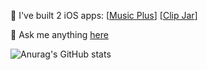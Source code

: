 🤳 I've built 2 iOS apps: [[Music Plus](https://apps.apple.com/app/musicplus/id1626398921?mt=8&ct=gh)] [[Clip Jar](https://apps.apple.com/app/id1628120600?mt=8&ct=gh)]

💬 Ask me anything [here](https://github.com/rijieli/rijieli/issues)

![Anurag's GitHub stats](https://github-readme-stats.vercel.app/api?username=rijieli&show_icons=true&theme=transparent)
